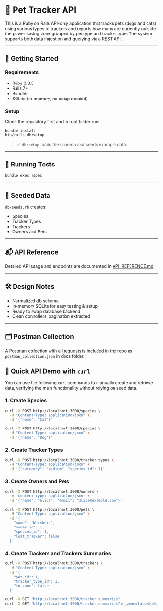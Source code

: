 # 🐾 Pet Tracker API

This is a Ruby on Rails API-only application that tracks pets (dogs and cats) using various types of trackers and reports how many 
are currently outside the power saving zone grouped by pet type and tracker type. The system supports both data ingestion and querying 
via a REST API.

---

## 🚀 Getting Started

### Requirements
- Ruby 3.3.3
- Rails 7+
- Bundler
- SQLite (in-memory, no setup needed)

### Setup

Clone the repository first and in root folder run:

```bash
bundle install
bin/rails db:setup
```

> ✅ `db:setup` loads the schema and seeds example data.

---

## 🧪 Running Tests

```bash
bundle exec rspec
```
---

## 🌱 Seeded Data

`db/seeds.rb` creates:

- Species 
- Tracker Types
- Trackers 
- Owners and Pets

---

## 📬 API Reference

Detailed API usage and endpoints are documented in [API_REFERENCE.md](API_REFERENCE.md)

---

## 🛠 Design Notes

- Normalized db schema
- In-memory SQLite for easy testing & setup
- Ready to swap database backend
- Clean controllers, pagination extracted

---

## 🗂 Postman Collection

A Postman collection with all requests is included in the repo as `postman_collection.json` in docs folder.

## 🐾 Quick API Demo with `curl`

You can use the following `curl` commands to manually create and retrieve data, verifying the main functionality without relying on seed data.

### 1. Create Species

```bash
curl -X POST http://localhost:3000/species \
  -H "Content-Type: application/json" \
  -d '{"name": "Cat"}'

curl -X POST http://localhost:3000/species \
  -H "Content-Type: application/json" \
  -d '{"name": "Dog"}'
```
### 2. Create Tracker Types

```bash
curl -X POST http://localhost:3000/tracker_types \
  -H "Content-Type: application/json" \
  -d '{"category": "medium", "species_id": 1}'
```
### 3. Create Owners and Pets

```bash
curl -X POST http://localhost:3000/owners \
  -H "Content-Type: application/json" \
  -d '{"name": "Alice", "email": "alice@example.com"}'

curl -X POST http://localhost:3000/pets \
  -H "Content-Type: application/json" \
  -d '{
    "name": "Whiskers",
    "owner_id": 1,
    "species_id": 1,
    "lost_tracker": false
  }'
```

### 4. Create Trackers and Trackers Summaries

```bash
curl -X POST http://localhost:3000/trackers \
  -H "Content-Type: application/json" \
  -d '{
    "pet_id": 1,
    "tracker_type_id": 1,
    "in_zone": false
  }'

curl -X GET "http://localhost:3000/tracker_summaries"
curl -X GET "http://localhost:3000/tracker_summaries?in_zone=false&pet_type=Cat&tracker_type=medium"
```